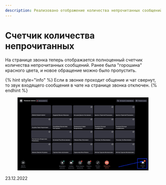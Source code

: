 ```yaml
---
description: Реализовано отображение количества непрочитанных сообщений на странице звонка
---
```


# Счетчик количества непрочитанных

На странице звонка теперь отображается  полноценный счетчик количества непрочитанных сообщений.  Ранее была "горошина" красного цвета, и новое обращение можно было пропустить.

{% hint style="info" %}
Если в звонке проходит общение и чат свернут, то звук входящего сообщения в чате на странице звонка отключен.
{% endhint %}

<figure><img src="../../.gitbook/assets/image (250).png" alt=""><figcaption></figcaption></figure>

23.12.2022
